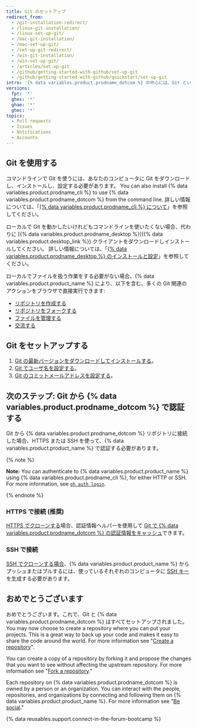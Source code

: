 ```yaml
---
title: Git のセットアップ
redirect_from:
  - /git-installation-redirect/
  - /linux-git-installation/
  - /linux-set-up-git/
  - /mac-git-installation/
  - /mac-set-up-git/
  - /set-up-git-redirect/
  - /win-git-installation/
  - /win-set-up-git/
  - /articles/set-up-git
  - /github/getting-started-with-github/set-up-git
  - /github/getting-started-with-github/quickstart/set-up-git
intro: '{% data variables.product.prodname_dotcom %} の中心には、Git というオープンソースバージョンコントロールシステム (VCS) があります。 Git は、{% data variables.product.prodname_dotcom %} に関連してローカルコンピュータで発生するすべての動作の根本を担っています。'
versions:
  fpt: '*'
  ghes: '*'
  ghae: '*'
  ghec: '*'
topics:
  - Pull requests
  - Issues
  - Notifications
  - Accounts
---
```


## Git を使用する

コマンドラインで Git を使うには、あなたのコンピュータに Git をダウンロードし、インストールし、設定する必要があります。 You can also install {% data variables.product.prodname_cli %} to use {% data variables.product.prodname_dotcom %} from the command line. 詳しい情報については、「[{% data variables.product.prodname_cli %} について](/github-cli/github-cli/about-github-cli)」を参照してください。

ローカルで Git を動かしたいけれどもコマンドラインを使いたくない場合、代わりに [{% data variables.product.prodname_desktop %}]({% data variables.product.desktop_link %}) クライアントをダウンロードしインストールしてください。  詳しい情報については、「[{% data variables.product.prodname_desktop %} のインストールと設定](/desktop/installing-and-configuring-github-desktop/)」を参照してください。

ローカルでファイルを扱う作業をする必要がない場合、{% data variables.product.product_name %} により、以下を含む、多くの Git 関連のアクションをブラウザで直接実行できます:

- [リポジトリを作成する](/articles/create-a-repo)
- [リポジトリをフォークする](/articles/fork-a-repo)
- [ファイルを管理する](/repositories/working-with-files/managing-files)
- [交流する](/articles/be-social)

## Git をセットアップする

1. [Git の最新バージョンをダウンロードしてインストールする](https://git-scm.com/downloads)。
2. [Git でユーザ名を設定する](/github/getting-started-with-github/setting-your-username-in-git)。
3. [Git のコミットメールアドレスを設定する](/articles/setting-your-commit-email-address)。

## 次のステップ: Git から {% data variables.product.prodname_dotcom %} で認証する

Git から {% data variables.product.prodname_dotcom %} リポジトリに接続した場合、HTTPS または SSH を使って、{% data variables.product.product_name %} で認証する必要があります。

{% note %}

**Note:** You can authenticate to {% data variables.product.product_name %} using {% data variables.product.prodname_cli %}, for either HTTP or SSH. For more information, see [`gh auth login`](https://cli.github.com/manual/gh_auth_login).

{% endnote %}

### HTTPS で接続 (推奨)

[HTTPS でクローンする](/github/getting-started-with-github/about-remote-repositories/#cloning-with-https-urls)場合、認証情報ヘルパーを使用して [Git で {% data variables.product.prodname_dotcom %} の認証情報をキャッシュ](/github/getting-started-with-github/caching-your-github-credentials-in-git)できます。

### SSH で接続

[SSH でクローンする場合](/github/getting-started-with-github/about-remote-repositories/#cloning-with-ssh-urls)、{% data variables.product.product_name %} からプッシュまたはプルするには、使っているそれぞれのコンピュータに [SSH キー](/articles/generating-a-new-ssh-key-and-adding-it-to-the-ssh-agent)を生成する必要があります。

## おめでとうございます

おめでとうございます。これで、Git と {% data variables.product.prodname_dotcom %} はすべてセットアップされました。 You may now choose to create a repository where you can put your projects. This is a great way to back up your code and makes it easy to share the code around the world. For more information see "[Create a repository](/articles/create-a-repo)".

You can create a copy of a repository by forking it and propose the changes that you want to see without affecting the upstream repository. For more information see "[Fork a repository](/articles/fork-a-repo)."

Each repository on {% data variables.product.prodname_dotcom %} is owned by a person or an organization. You can interact with the people, repositories, and organizations by connecting and following them on {% data variables.product.product_name %}. For more information see "[Be social](/articles/be-social)."

{% data reusables.support.connect-in-the-forum-bootcamp %}
